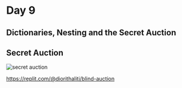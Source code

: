# Day 9

## Dictionaries, Nesting and the Secret Auction

## Secret Auction

![secret auction](secret_auction.gif)

https://replit.com/@diorithaliti/blind-auction
